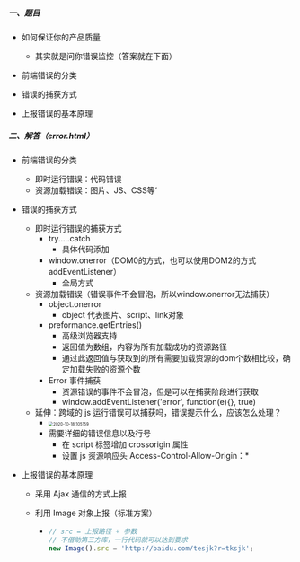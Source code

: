 ##### 一、题目

- 如何保证你的产品质量
  - 其实就是问你错误监控（答案就在下面）

- 前端错误的分类
- 错误的捕获方式
- 上报错误的基本原理



##### 二、解答（error.html）

- 前端错误的分类

  - 即时运行错误：代码错误
  - 资源加载错误：图片、JS、CSS等‘

- 错误的捕获方式

  - 即时运行错误的捕获方式
    - try.....catch
      - 具体代码添加
    - window.onerror（DOM0的方式，也可以使用DOM2的方式 addEventListener）
      - 全局方式
  - 资源加载错误（错误事件不会冒泡，所以window.onerror无法捕获）
    - object.onerror
      - object 代表图片、script、link对象
    - preformance.getEntries()
      - 高级浏览器支持
      - 返回值为数组，内容为所有加载成功的资源路径
      - 通过此返回值与获取到的所有需要加载资源的dom个数相比较，确定加载失败的资源个数
    - Error 事件捕获
      - 资源错误的事件不会冒泡，但是可以在捕获阶段进行获取
      - window.addEventListener('error', function(e){}, true)
  - 延伸：跨域的 js 运行错误可以捕获吗，错误提示什么，应该怎么处理？
    - <img src="D:\video\@@亮工学习资料\L140 - 前端跳槽面试必备技巧 面试官全流程指导（缺缺缺） - 266元\project\b1j6wg\pic\2020-10-18_105159.png" alt="2020-10-18_105159" style="zoom:50%;" />
    - 需要详细的错误信息以及行号
      - 在 script 标签增加 crossorigin 属性
      - 设置 js 资源响应头 Access-Control-Allow-Origin：*

- 上报错误的基本原理

  - 采用 Ajax 通信的方式上报

  - 利用 Image 对象上报（标准方案）

    - ```js
      // src = 上报路径 + 参数
      // 不借助第三方库，一行代码就可以达到要求
      new Image().src = 'http://baidu.com/tesjk?r=tksjk';
      ```

      

